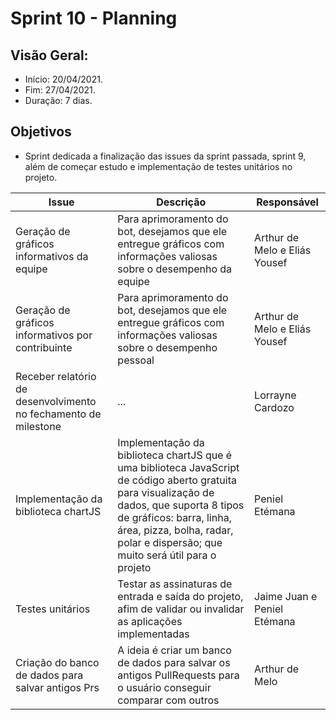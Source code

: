 # Sprint 10 - Planning

## Visão Geral:
* Início: 20/04/2021.
* Fim: 27/04/2021.
* Duração: 7 dias.

## Objetivos
* Sprint dedicada a finalização das issues da sprint passada, sprint 9, além de começar estudo e implementação de testes unitários no projeto.

Issue | Descrição | Responsável
---|---|---
Geração de gráficos informativos da equipe | Para aprimoramento do bot, desejamos que ele entregue gráficos com informações valiosas sobre o desempenho da equipe | Arthur de Melo e Eliás Yousef
Geração de gráficos informativos por contribuinte | Para aprimoramento do bot, desejamos que ele entregue gráficos com informações valiosas sobre o desempenho pessoal | Arthur de Melo e Eliás Yousef
Receber relatório de desenvolvimento no fechamento de milestone | ... | Lorrayne Cardozo
Implementação da biblioteca chartJS | Implementação da biblioteca chartJS que é uma biblioteca JavaScript de código aberto gratuita para visualização de dados, que suporta 8 tipos de gráficos: barra, linha, área, pizza, bolha, radar, polar e dispersão; que muito será útil para o projeto | Peniel Etémana
Testes unitários | Testar as assinaturas de entrada e saída do projeto, afim de validar ou invalidar as aplicações implementadas | Jaime Juan e Peniel Etémana
Criação do banco de dados para salvar antigos Prs | A ideia é criar um banco de dados para salvar os antigos PullRequests para o usuário conseguir comparar com outros | Arthur de Melo